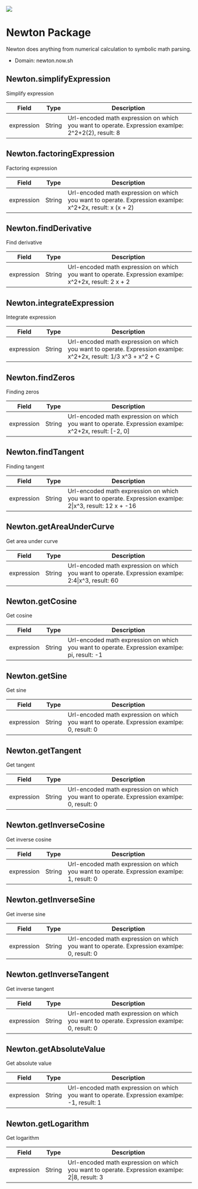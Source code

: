 [![](https://scdn.rapidapi.com/RapidAPI_banner.png)](https://rapidapi.com/package/Newton/functions?utm_source=RapidAPIGitHub_NewtonFunctions&utm_medium=button&utm_content=RapidAPI_GitHub)

# Newton Package
Newton does anything from numerical calculation to symbolic math parsing.
* Domain: newton.now.sh

## Newton.simplifyExpression
Simplify expression

| Field     | Type  | Description
|-----------|-------|----------
| expression| String| Url-encoded math expression on which you want to operate. Expression examlpe: 2^2+2(2), result: 8

## Newton.factoringExpression
Factoring expression

| Field     | Type  | Description
|-----------|-------|----------
| expression| String| Url-encoded math expression on which you want to operate. Expression examlpe: x^2+2x, result: x (x + 2)

## Newton.findDerivative
Find derivative

| Field     | Type  | Description
|-----------|-------|----------
| expression| String| Url-encoded math expression on which you want to operate. Expression examlpe: x^2+2x, result: 2 x + 2

## Newton.integrateExpression
Integrate expression

| Field     | Type  | Description
|-----------|-------|----------
| expression| String| Url-encoded math expression on which you want to operate. Expression examlpe: x^2+2x, result: 1/3 x^3 + x^2 + C

## Newton.findZeros
Finding zeros

| Field     | Type  | Description
|-----------|-------|----------
| expression| String| Url-encoded math expression on which you want to operate. Expression examlpe: x^2+2x, result: [-2, 0]

## Newton.findTangent
Finding tangent

| Field     | Type  | Description
|-----------|-------|----------
| expression| String| Url-encoded math expression on which you want to operate. Expression examlpe: 2&#124;x^3, result: 12 x + -16

## Newton.getAreaUnderCurve
Get area under curve

| Field     | Type  | Description
|-----------|-------|----------
| expression| String| Url-encoded math expression on which you want to operate. Expression examlpe: 2:4&#124;x^3, result: 60

## Newton.getCosine
Get cosine

| Field     | Type  | Description
|-----------|-------|----------
| expression| String| Url-encoded math expression on which you want to operate. Expression examlpe: pi, result: -1

## Newton.getSine
Get sine

| Field     | Type  | Description
|-----------|-------|----------
| expression| String| Url-encoded math expression on which you want to operate. Expression examlpe: 0, result: 0

## Newton.getTangent
Get tangent

| Field     | Type  | Description
|-----------|-------|----------
| expression| String| Url-encoded math expression on which you want to operate. Expression examlpe: 0, result: 0

## Newton.getInverseCosine
Get inverse cosine

| Field     | Type  | Description
|-----------|-------|----------
| expression| String| Url-encoded math expression on which you want to operate. Expression examlpe: 1, result: 0

## Newton.getInverseSine
Get inverse sine

| Field     | Type  | Description
|-----------|-------|----------
| expression| String| Url-encoded math expression on which you want to operate. Expression examlpe: 0, result: 0

## Newton.getInverseTangent
Get inverse tangent

| Field     | Type  | Description
|-----------|-------|----------
| expression| String| Url-encoded math expression on which you want to operate. Expression examlpe: 0, result: 0

## Newton.getAbsoluteValue
Get absolute value

| Field     | Type  | Description
|-----------|-------|----------
| expression| String| Url-encoded math expression on which you want to operate. Expression examlpe: -1, result: 1

## Newton.getLogarithm
Get logarithm

| Field     | Type  | Description
|-----------|-------|----------
| expression| String| Url-encoded math expression on which you want to operate. Expression examlpe: 2&#124;8, result: 3


